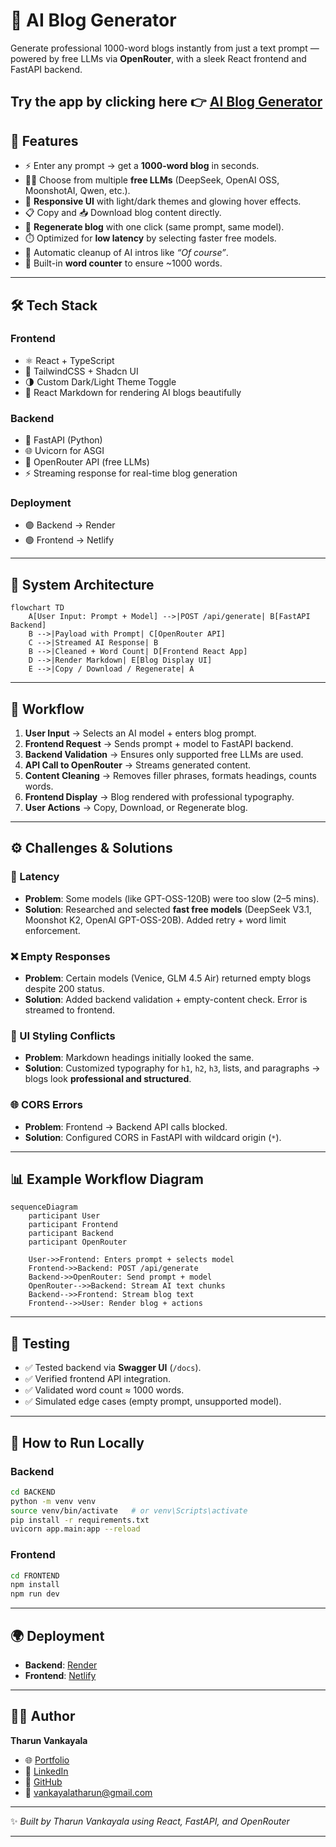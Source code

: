 # 📝 AI Blog Generator

Generate professional 1000-word blogs instantly from just a text prompt — powered by free LLMs via **OpenRouter**, with a sleek React frontend and FastAPI backend.

Try the app by clicking here 👉 [AI Blog Generator](https://ai-blog-generator-floccare.netlify.app/)
---

## 🌟 Features

* ⚡ Enter any prompt → get a **1000-word blog** in seconds.
* 🧑‍💻 Choose from multiple **free LLMs** (DeepSeek, OpenAI OSS, MoonshotAI, Qwen, etc.).
* 🎨 **Responsive UI** with light/dark themes and glowing hover effects.
* 📋 Copy and 📥 Download blog content directly.
* 🔄 **Regenerate blog** with one click (same prompt, same model).
* ⏱️ Optimized for **low latency** by selecting faster free models.
* 🧹 Automatic cleanup of AI intros like *“Of course”*.
* 🧮 Built-in **word counter** to ensure \~1000 words.

---

## 🛠️ Tech Stack

### **Frontend**

* ⚛️ React + TypeScript
* 🎨 TailwindCSS + Shadcn UI
* 🌗 Custom Dark/Light Theme Toggle
* 📄 React Markdown for rendering AI blogs beautifully

### **Backend**

* 🐍 FastAPI (Python)
* 🌐 Uvicorn for ASGI
* 🔗 OpenRouter API (free LLMs)
* ⚡ Streaming response for real-time blog generation

### **Deployment**

* 🟣 Backend → Render
* 🟢 Frontend → Netlify

---

## 📐 System Architecture

```mermaid
flowchart TD
    A[User Input: Prompt + Model] -->|POST /api/generate| B[FastAPI Backend]
    B -->|Payload with Prompt| C[OpenRouter API]
    C -->|Streamed AI Response| B
    B -->|Cleaned + Word Count| D[Frontend React App]
    D -->|Render Markdown| E[Blog Display UI]
    E -->|Copy / Download / Regenerate| A
```

---

## 🔄 Workflow

1. **User Input** → Selects an AI model + enters blog prompt.
2. **Frontend Request** → Sends prompt + model to FastAPI backend.
3. **Backend Validation** → Ensures only supported free LLMs are used.
4. **API Call to OpenRouter** → Streams generated content.
5. **Content Cleaning** → Removes filler phrases, formats headings, counts words.
6. **Frontend Display** → Blog rendered with professional typography.
7. **User Actions** → Copy, Download, or Regenerate blog.

---

## ⚙️ Challenges & Solutions

### 🐢 Latency

* **Problem**: Some models (like GPT-OSS-120B) were too slow (2–5 mins).
* **Solution**: Researched and selected **fast free models** (DeepSeek V3.1, Moonshot K2, OpenAI GPT-OSS-20B). Added retry + word limit enforcement.

### ❌ Empty Responses

* **Problem**: Certain models (Venice, GLM 4.5 Air) returned empty blogs despite 200 status.
* **Solution**: Added backend validation + empty-content check. Error is streamed to frontend.

### 🎨 UI Styling Conflicts

* **Problem**: Markdown headings initially looked the same.
* **Solution**: Customized typography for `h1`, `h2`, `h3`, lists, and paragraphs → blogs look **professional and structured**.

### 🌐 CORS Errors

* **Problem**: Frontend → Backend API calls blocked.
* **Solution**: Configured CORS in FastAPI with wildcard origin (`*`).

---

## 📊 Example Workflow Diagram

```mermaid
sequenceDiagram
    participant User
    participant Frontend
    participant Backend
    participant OpenRouter

    User->>Frontend: Enters prompt + selects model
    Frontend->>Backend: POST /api/generate
    Backend->>OpenRouter: Send prompt + model
    OpenRouter-->>Backend: Stream AI text chunks
    Backend-->>Frontend: Stream blog text
    Frontend-->>User: Render blog + actions
```

---

## 🧪 Testing

* ✅ Tested backend via **Swagger UI** (`/docs`).
* ✅ Verified frontend API integration.
* ✅ Validated word count ≈ 1000 words.
* ✅ Simulated edge cases (empty prompt, unsupported model).

---

## 🚀 How to Run Locally

### Backend

```bash
cd BACKEND
python -m venv venv
source venv/bin/activate   # or venv\Scripts\activate
pip install -r requirements.txt
uvicorn app.main:app --reload
```

### Frontend

```bash
cd FRONTEND
npm install
npm run dev
```

---

## 🌍 Deployment

* **Backend**: [Render](https://ai-blog-generator-a522.onrender.com)
* **Frontend**: [Netlify](https://your-netlify-link.netlify.app)

---

## 👨‍💻 Author

**Tharun Vankayala**

* 🌐 [Portfolio](https://tharunvankayala.netlify.app)
* 💼 [LinkedIn](https://www.linkedin.com/in/tharun-vankayala/)
* 🐙 [GitHub](https://github.com/tharunkuchulu)
* 📧 [vankayalatharun@gmail.com](mailto:vankayalatharun@gmail.com)

---

✨ *Built by Tharun Vankayala using React, FastAPI, and OpenRouter*

---

